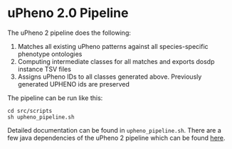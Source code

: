 # uPheno 2.0 Pipeline

The uPheno 2 pipeline does the following:

1. Matches all existing uPheno patterns against all species-specific phenotype ontologies
2. Computing intermediate classes for all matches and exports dosdp instance TSV files
3. Assigns uPheno IDs to all classes generated above. Previously generated UPHENO ids are preserved

The pipeline can be run like this:

```
cd src/scripts
sh upheno_pipeline.sh
``` 

Detailed documentation can be found in `upheno_pipeline.sh`.
There are a few java dependencies of the uPheno 2 pipeline which can be found [here](https://github.com/monarch-ebi-dev/phenotype.utils).

